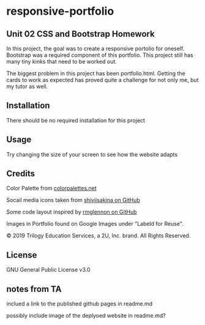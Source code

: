 # responsive-portfolio

## Unit 02 CSS and Bootstrap Homework

In this project, the goal was to create a responsive portolio for oneself. Bootstrap was a required component of this portfolio. This project still has many tiny kinks that need to be worked out.

The biggest problem in this project has been portfolio.html. Getting the cards to work as expected has proved quite a challenge for not only me, but my tutor as well.

## Installation

There should be no required installation for this project

## Usage

Try changing the size of your screen to see how the website adapts

## Credits

Color Palette from [colorpalettes.net](https://colorpalettes.net/color-palette-1398/)

Socail media icons taken from [shivjisakina on GitHub](https://github.com/shivjisakina)

Some code layout inspired by [rmglennon on GitHub](https://github.com/rmglennon)

Images in Portfolio found on Google Images under "Labeld for Reuse".

© 2019 Trilogy Education Services, a 2U, Inc. brand. All Rights Reserved.

## License

GNU General Public License v3.0

## notes from TA

inclued a link to the published github pages in readme.md

possibly include image of the deplyoed website in readme.md?